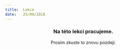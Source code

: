 ```yaml
---
title:  Lekce
date:   25/09/2018
---
```


### <center>Na této lekci pracujeme.</center>
<center>Prosim zkuste to znovu pozdeji.</center>